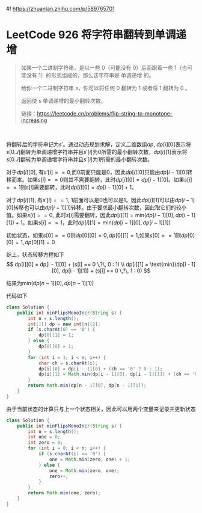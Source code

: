 #! https://zhuanlan.zhihu.com/p/589765701
# LeetCode 926 将字符串翻转到单调递增

> 如果一个二进制字符串，是以一些 0（可能没有 0）后面跟着一些 1（也可能没有 1）的形式组成的，那么该字符串是 单调递增 的。
>
> 给你一个二进制字符串 s，你可以将任何 0 翻转为 1 或者将 1 翻转为 0 。
>
> 返回使 s 单调递增的最小翻转次数。
>
> 链接：https://leetcode.cn/problems/flip-string-to-monotone-increasing

&nbsp;

将翻转后的字符串记为$s'$。通过动态规划求解，定义二维数组$dp$, $dp[i][0]$表示将$s[0 .. i]$翻转为单调递增字符串并且$s'[i]$为0所需的最小翻转次数，$dp[i][1]$表示将$s[0 .. i]$翻转为单调递增字符串并且$s'[i]$为1所需的最小翻转次数。

对于$dp[i][0]$, 有$s'[i] == 0$,而0前面只能是0，因此$dp[i][0]$只能由$dp[i - 1][0]$转移而来。如果$s[i] == 0$则其不需要翻转，此时$dp[i][0] = dp[i - 1][0]$。如果$s[i] == 1$则$s[i]$需要翻转，此时$dp[i][0] = dp[i - 1][0] + 1$。

对于$dp[i][1]$, 有$s'[i] == 1$, 1前面可以是0也可以是1。因此$dp[i][1]$可以由$dp[i - 1][0]$转移也可以由$dp[i - 1][1]$转移。由于要求最小翻转次数，因此取它们的较小值。如果$s[i] == 0$, 此时$s[i]$需要翻转，因此$dp[i][1] = \text{min}(dp[i - 1][0], dp[i - 1][1]) + 1$。如果$s[i] == 1$，此时$dp[i][1] = \text{min}(dp[i - 1][0], dp[i - 1][1])$

初始状态，如果$s[0] == 0$则$dp[0][0] = 0, dp[0][1] = 1$,如果$s[0] == 1$则$dp[0][0] = 1, dp[0][1] = 0$

综上，状态转移方程如下
$$
dp[i][0] = dp[i - 1][0] + (s[i] == 0 \,?\, 0 : 1) \\
dp[i][1] = \text{min}(dp[i - 1][0], dp[i - 1][1]) + (s[i] == 0 \,?\, 1 : 0)
$$


结果为$\text{min}(dp[n - 1][0], dp[n - 1][1])$

代码如下

```java
class Solution {
    public int minFlipsMonoIncr(String s) {
        int n = s.length();
        int[][] dp = new int[n][2];
        if (s.charAt(0) == '0') {
            dp[0][1] = 1;
        } else {
            dp[0][0] = 1;
        }
        for (int i = 1; i < n; i++) {
            char ch = s.charAt(i);
            dp[i][0] = dp[i - 1][0] + (ch == '0' ? 0 : 1);
            dp[i][1] = Math.min(dp[i - 1][0], dp[i - 1][1]) + (ch == '0' ? 1 : 0);
        }
        return Math.min(dp[n - 1][0], dp[n - 1][1]);
    }
}
```

由于当前状态的计算只与上一个状态相关，因此可以用两个变量来记录并更新状态

```java
class Solution {
    public int minFlipsMonoIncr(String s) {
        int n = s.length();
        int one = 0;
        int zero = 0;
        for (int i = 0; i < n; i++) {
            if (s.charAt(i) == '0') {
                one = Math.min(zero, one) + 1;
            } else {
                one = Math.min(zero, one);
                zero++;
            }
        }
        return Math.min(one, zero);
    }
}
```

